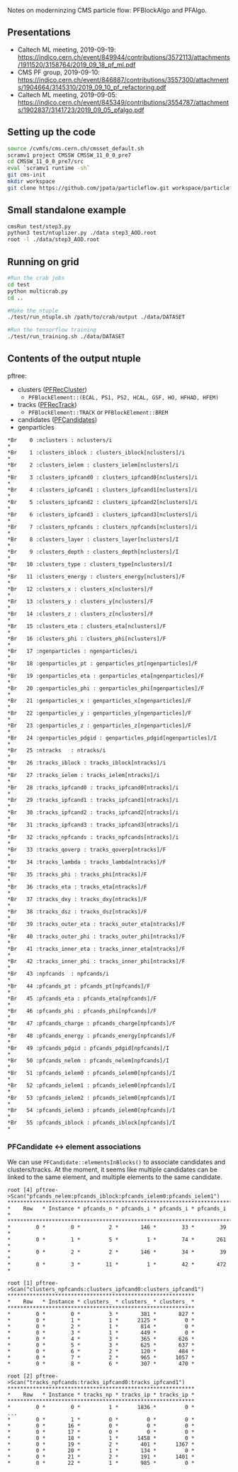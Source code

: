 Notes on moderninzing CMS particle flow: PFBlockAlgo and PFAlgo.

## Presentations

- Caltech ML meeting, 2019-09-19: https://indico.cern.ch/event/849944/contributions/3572113/attachments/1911520/3158764/2019_09_18_pf_ml.pdf
- CMS PF group, 2019-09-10: https://indico.cern.ch/event/846887/contributions/3557300/attachments/1904664/3145310/2019_09_10_pf_refactoring.pdf
- Caltech ML meeting, 2019-09-05: https://indico.cern.ch/event/845349/contributions/3554787/attachments/1902837/3141723/2019_09_05_pfalgo.pdf

## Setting up the code
```bash
source /cvmfs/cms.cern.ch/cmsset_default.sh
scramv1 project CMSSW CMSSW_11_0_0_pre7
cd CMSSW_11_0_0_pre7/src
eval `scramv1 runtime -sh`
git cms-init
mkdir workspace
git clone https://github.com/jpata/particleflow.git workspace/particleflow 

```

## Small standalone example
```bash
cmsRun test/step3.py
python3 test/ntuplizer.py ./data step3_AOD.root
root -l ./data/step3_AOD.root
```

## Running on grid
```bash
#Run the crab jobs
cd test
python multicrab.py
cd ..

#Make the ntuple
./test/run_ntuple.sh /path/to/crab/output ./data/DATASET

#Run the tensorflow training
./test/run_training.sh ./data/DATASET
```

## Contents of the output ntuple

pftree:
- clusters ([PFRecCluster](https://github.com/cms-sw/cmssw/blob/master/DataFormats/ParticleFlowReco/interface/PFCluster.h))
  - `PFBlockElement::(ECAL, PS1, PS2, HCAL, GSF, HO, HFHAD, HFEM)`           
- tracks ([PFRecTrack](https://github.com/cms-sw/cmssw/blob/master/DataFormats/ParticleFlowReco/interface/PFRecTrack.h))
  - `PFBlockElement::TRACK` or `PFBlockElement::BREM`
- candidates ([PFCandidates](https://github.com/cms-sw/cmssw/blob/master/DataFormats/ParticleFlowCandidate/interface/PFCandidate.h))
- genparticles

```
*Br    0 :nclusters : nclusters/i                                            *
*Br    1 :clusters_iblock : clusters_iblock[nclusters]/i                     *
*Br    2 :clusters_ielem : clusters_ielem[nclusters]/i                       *
*Br    3 :clusters_ipfcand0 : clusters_ipfcand0[nclusters]/i                 *
*Br    4 :clusters_ipfcand1 : clusters_ipfcand1[nclusters]/i                 *
*Br    5 :clusters_ipfcand2 : clusters_ipfcand2[nclusters]/i                 *
*Br    6 :clusters_ipfcand3 : clusters_ipfcand3[nclusters]/i                 *
*Br    7 :clusters_npfcands : clusters_npfcands[nclusters]/i                 *
*Br    8 :clusters_layer : clusters_layer[nclusters]/I                       *
*Br    9 :clusters_depth : clusters_depth[nclusters]/I                       *
*Br   10 :clusters_type : clusters_type[nclusters]/I                         *
*Br   11 :clusters_energy : clusters_energy[nclusters]/F                     *
*Br   12 :clusters_x : clusters_x[nclusters]/F                               *
*Br   13 :clusters_y : clusters_y[nclusters]/F                               *
*Br   14 :clusters_z : clusters_z[nclusters]/F                               *
*Br   15 :clusters_eta : clusters_eta[nclusters]/F                           *
*Br   16 :clusters_phi : clusters_phi[nclusters]/F                           *
*Br   17 :ngenparticles : ngenparticles/i                                    *
*Br   18 :genparticles_pt : genparticles_pt[ngenparticles]/F                 *
*Br   19 :genparticles_eta : genparticles_eta[ngenparticles]/F               *
*Br   20 :genparticles_phi : genparticles_phi[ngenparticles]/F               *
*Br   21 :genparticles_x : genparticles_x[ngenparticles]/F                   *
*Br   22 :genparticles_y : genparticles_y[ngenparticles]/F                   *
*Br   23 :genparticles_z : genparticles_z[ngenparticles]/F                   *
*Br   24 :genparticles_pdgid : genparticles_pdgid[ngenparticles]/I           *
*Br   25 :ntracks   : ntracks/i                                              *
*Br   26 :tracks_iblock : tracks_iblock[ntracks]/i                           *
*Br   27 :tracks_ielem : tracks_ielem[ntracks]/i                             *
*Br   28 :tracks_ipfcand0 : tracks_ipfcand0[ntracks]/i                       *
*Br   29 :tracks_ipfcand1 : tracks_ipfcand1[ntracks]/i                       *
*Br   30 :tracks_ipfcand2 : tracks_ipfcand2[ntracks]/i                       *
*Br   31 :tracks_ipfcand3 : tracks_ipfcand3[ntracks]/i                       *
*Br   32 :tracks_npfcands : tracks_npfcands[ntracks]/i                       *
*Br   33 :tracks_qoverp : tracks_qoverp[ntracks]/F                           *
*Br   34 :tracks_lambda : tracks_lambda[ntracks]/F                           *
*Br   35 :tracks_phi : tracks_phi[ntracks]/F                                 *
*Br   36 :tracks_eta : tracks_eta[ntracks]/F                                 *
*Br   37 :tracks_dxy : tracks_dxy[ntracks]/F                                 *
*Br   38 :tracks_dsz : tracks_dsz[ntracks]/F                                 *
*Br   39 :tracks_outer_eta : tracks_outer_eta[ntracks]/F                     *
*Br   40 :tracks_outer_phi : tracks_outer_phi[ntracks]/F                     *
*Br   41 :tracks_inner_eta : tracks_inner_eta[ntracks]/F                     *
*Br   42 :tracks_inner_phi : tracks_inner_phi[ntracks]/F                     *
*Br   43 :npfcands  : npfcands/i                                             *
*Br   44 :pfcands_pt : pfcands_pt[npfcands]/F                                *
*Br   45 :pfcands_eta : pfcands_eta[npfcands]/F                              *
*Br   46 :pfcands_phi : pfcands_phi[npfcands]/F                              *
*Br   47 :pfcands_charge : pfcands_charge[npfcands]/F                        *
*Br   48 :pfcands_energy : pfcands_energy[npfcands]/F                        *
*Br   49 :pfcands_pdgid : pfcands_pdgid[npfcands]/I                          *
*Br   50 :pfcands_nelem : pfcands_nelem[npfcands]/I                          *
*Br   51 :pfcands_ielem0 : pfcands_ielem0[npfcands]/I                        *
*Br   52 :pfcands_ielem1 : pfcands_ielem0[npfcands]/I                        *
*Br   53 :pfcands_ielem2 : pfcands_ielem0[npfcands]/I                        *
*Br   54 :pfcands_ielem3 : pfcands_ielem0[npfcands]/I                        *
*Br   55 :pfcands_iblock : pfcands_iblock[npfcands]/I                        *
```

### PFCandidate <-> element associations

We can use `PFCandidate::elementsInBlocks()` to associate candidates and clusters/tracks. At the moment, it seems like multiple candidates can be linked to the same element, and multiple elements to the same candidate.
```
root [4] pftree->Scan("pfcands_nelem:pfcands_iblock:pfcands_ielem0:pfcands_ielem1")
***********************************************************************
*    Row   * Instance * pfcands_n * pfcands_i * pfcands_i * pfcands_i *
***********************************************************************
*        0 *        0 *         2 *       146 *        33 *        39 *
*        0 *        1 *         5 *         1 *        74 *       261 *
*        0 *        2 *         2 *       146 *        34 *        39 *
*        0 *        3 *        11 *         1 *        42 *       472 *

root [1] pftree->Scan("clusters_npfcands:clusters_ipfcand0:clusters_ipfcand1")
***********************************************************
*    Row   * Instance * clusters_ * clusters_ * clusters_ *
***********************************************************
*        0 *        0 *         3 *       381 *       827 *
*        0 *        1 *         1 *      2125 *         0 *
*        0 *        2 *         1 *       814 *         0 *
*        0 *        3 *         1 *       449 *         0 *
*        0 *        4 *         3 *       365 *       626 *
*        0 *        5 *         3 *       625 *       637 *
*        0 *        6 *         2 *       120 *       484 *
*        0 *        7 *         2 *       965 *      1057 *
*        0 *        8 *         6 *       307 *       470 *

root [2] pftree->Scan("tracks_npfcands:tracks_ipfcand0:tracks_ipfcand1")
***********************************************************
*    Row   * Instance * tracks_np * tracks_ip * tracks_ip *
***********************************************************
*        0 *        0 *         1 *      1836 *         0 *
...
*        0 *        1 *         0 *         0 *         0 *
*        0 *       16 *         0 *         0 *         0 *
*        0 *       17 *         0 *         0 *         0 *
*        0 *       18 *         1 *      1458 *         0 *
*        0 *       19 *         2 *       401 *      1367 *
*        0 *       20 *         1 *       134 *         0 *
*        0 *       21 *         2 *       191 *      1401 *
*        0 *       22 *         1 *       985 *         0 *

```
